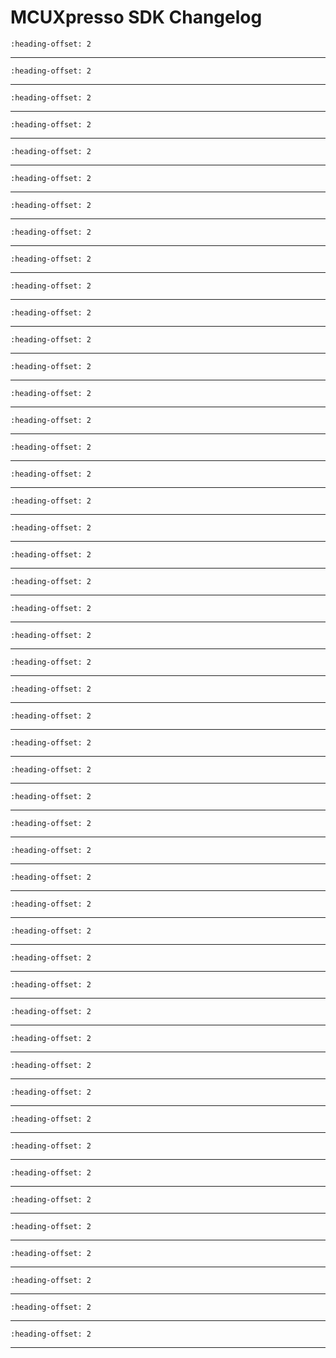 # MCUXpresso SDK Changelog

```{include} ../../../../drivers/cns_acomp/doxygen/ChangeLog_acomp.md
:heading-offset: 2
```
---
```{include} ../../../../drivers/cns_adc/doxygen/ChangeLog_adc.md
:heading-offset: 2
```
---
```{include} ../../../../drivers/cache/cache64/doxygen/ChangeLog_cache.md
:heading-offset: 2
```
---
```{include} ../../../../drivers/cdog/doxygen/ChangeLog_cdog.md
:heading-offset: 2
```
---
```{include} ../../../../devices/Wireless/RW/RW612/drivers/doxygen/ChangeLog_clock.md
:heading-offset: 2
```
---
```{include} ../../../../drivers/common/doxygen/ChangeLog_common.md
:heading-offset: 2
```
---
```{include} ../../../../drivers/lpc_crc/doxygen/ChangeLog_crc.md
:heading-offset: 2
```
---
```{include} ../../../../drivers/ctimer/doxygen/ChangeLog_ctimer.md
:heading-offset: 2
```
---
```{include} ../../../../drivers/cns_dac/doxygen/ChangeLog_dac.md
:heading-offset: 2
```
---
```{include} ../../../../drivers/lpc_dma/doxygen/ChangeLog_dma.md
:heading-offset: 2
```
---
```{include} ../../../../drivers/dmic/doxygen/ChangeLog_dmic.md
:heading-offset: 2
```
---
```{include} ../../../../drivers/dmic/doxygen/ChangeLog_dmic_dma.md
:heading-offset: 2
```
---
```{include} ../../../../drivers/enet/doxygen/ChangeLog_enet.md
:heading-offset: 2
```
---
```{include} ../../../../drivers/flexcomm/doxygen/ChangeLog_flexcomm.md
:heading-offset: 2
```
---
```{include} ../../../../drivers/flexspi/doxygen/ChangeLog_flexspi.md
:heading-offset: 2
```
---
```{include} ../../../../drivers/flexspi/doxygen/ChangeLog_flexspi_dma.md
:heading-offset: 2
```
---
```{include} ../../../../drivers/fmeas/doxygen/ChangeLog_fmeas.md
:heading-offset: 2
```
---
```{include} ../../../../drivers/gdma/doxygen/ChangeLog_gdma.md
:heading-offset: 2
```
---
```{include} ../../../../drivers/lpc_gpio/doxygen/ChangeLog_gpio.md
:heading-offset: 2
```
---
```{include} ../../../../drivers/flexcomm/i2c/doxygen/ChangeLog_i2c.md
:heading-offset: 2
```
---
```{include} ../../../../drivers/flexcomm/i2s/doxygen/ChangeLog_i2s.md
:heading-offset: 2
```
---
```{include} ../../../../devices/Wireless/RW/RW612/drivers/doxygen/ChangeLog_i2s_bridge.md
:heading-offset: 2
```
---
```{include} ../../../../drivers/flexcomm/i2s/doxygen/ChangeLog_i2s_dma.md
:heading-offset: 2
```
---
```{include} ../../../../drivers/imu/doxygen/ChangeLog_imu.md
:heading-offset: 2
```
---
```{include} ../../../../drivers/inputmux/doxygen/ChangeLog_inputmux.md
:heading-offset: 2
```
---
```{include} ../../../../devices/Wireless/RW/RW612/drivers/doxygen/ChangeLog_io_mux.md
:heading-offset: 2
```
---
```{include} ../../../../devices/Wireless/RW/RW612/drivers/doxygen/ChangeLog_iped.md
:heading-offset: 2
```
---
```{include} ../../../../drivers/itrc_1/doxygen/ChangeLog_itrc.md
:heading-offset: 2
```
---
```{include} ../../../../drivers/lcdic/doxygen/ChangeLog_lcdic.md
:heading-offset: 2
```
---
```{include} ../../../../drivers/lcdic/doxygen/ChangeLog_lcdic_dma.md
:heading-offset: 2
```
---
```{include} ../../../../drivers/mrt/doxygen/ChangeLog_mrt.md
:heading-offset: 2
```
---
```{include} ../../../../devices/Wireless/RW/RW612/drivers/doxygen/ChangeLog_ocotp.md
:heading-offset: 2
```
---
```{include} ../../../../drivers/ostimer/doxygen/ChangeLog_ostimer.md
:heading-offset: 2
```
---
```{include} ../../../../drivers/pint/doxygen/ChangeLog_pint.md
:heading-offset: 2
```
---
```{include} ../../../../devices/Wireless/RW/RW612/drivers/doxygen/ChangeLog_power.md
:heading-offset: 2
```
---
```{include} ../../../../drivers/powerquad/doxygen/ChangeLog_powerquad.md
:heading-offset: 2
```
---
```{include} ../../../../devices/Wireless/RW/RW612/drivers/doxygen/ChangeLog_reset.md
:heading-offset: 2
```
---
```{include} ../../../../devices/Wireless/RW/RW612/drivers/doxygen/ChangeLog_romapi.md
:heading-offset: 2
```
---
```{include} ../../../../drivers/lpc_rtc/doxygen/ChangeLog_rtc.md
:heading-offset: 2
```
---
```{include} ../../../../drivers/sctimer/doxygen/ChangeLog_sctimer.md
:heading-offset: 2
```
---
```{include} ../../../../drivers/sdu/doxygen/ChangeLog_sdioslv_sdu.md
:heading-offset: 2
```
---
```{include} ../../../../drivers/smartcard/doxygen/ChangeLog_smartcard.md
:heading-offset: 2
```
---
```{include} ../../../../drivers/flexcomm/spi/doxygen/ChangeLog_spi.md
:heading-offset: 2
```
---
```{include} ../../../../drivers/flexcomm/spi/doxygen/ChangeLog_spi_dma.md
:heading-offset: 2
```
---
```{include} ../../../../drivers/trng/doxygen/ChangeLog_trng.md
:heading-offset: 2
```
---
```{include} ../../../../drivers/flexcomm/usart/doxygen/ChangeLog_usart.md
:heading-offset: 2
```
---
```{include} ../../../../drivers/flexcomm/usart/doxygen/ChangeLog_usart_dma.md
:heading-offset: 2
```
---
```{include} ../../../../drivers/utick/doxygen/ChangeLog_utick.md
:heading-offset: 2
```
---
```{include} ../../../../drivers/wwdt/doxygen/ChangeLog_wwdt.md
:heading-offset: 2
```
---

